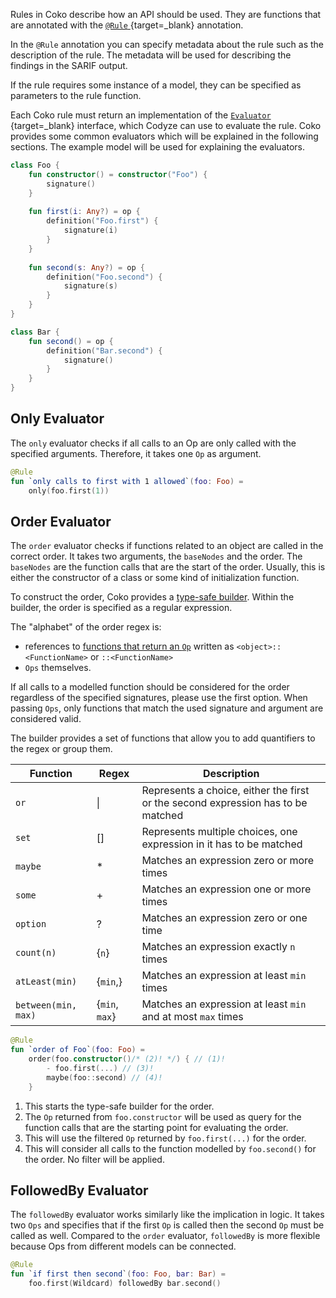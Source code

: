 
Rules in Coko describe how an API should be used.
They are functions that are annotated with the [`@Rule` <i class="fas fa-external-link-alt"></i>](../../api/codyze/codyze-specification-languages/coko/coko-core/de.fraunhofer.aisec.codyze.specificationLanguages.coko.core.dsl/-rule){target=_blank} annotation.

In the `@Rule` annotation you can specify metadata about the rule such as the description of the rule.
The metadata will be used for describing the findings in the SARIF output.

If the rule requires some instance of a model, they can be specified as parameters to the rule function. 

Each Coko rule must return an implementation of the [`Evaluator` <i class="fas fa-external-link-alt"></i>](../../api/codyze/codyze-specification-languages/coko/coko-core/de.fraunhofer.aisec.codyze.specificationLanguages.coko.core/-evaluator){target=_blank} interface, which Codyze can use to evaluate the rule.
Coko provides some common evaluators which will be explained in the following sections.
The example model will be used for explaining the evaluators.  

```kotlin title="Example model"
class Foo {
    fun constructor() = constructor("Foo") {
        signature()
    }
    
    fun first(i: Any?) = op {
        definition("Foo.first") {
            signature(i)
        }
    }
    
    fun second(s: Any?) = op {
        definition("Foo.second") {
            signature(s)
        }
    }
}

class Bar {
    fun second() = op {
        definition("Bar.second") {
            signature()
        }
    }
}
```

## Only Evaluator
The `only` evaluator checks if all calls to an Op are only called with the specified arguments.
Therefore, it takes one `Op` as argument.

```kotlin title="Rule example using only"
@Rule
fun `only calls to first with 1 allowed`(foo: Foo) = 
    only(foo.first(1))

```


## Order Evaluator
The `order` evaluator checks if functions related to an object are called in the correct order.
It takes two arguments, the `baseNodes` and the order.
The `baseNodes` are the function calls that are the start of the order.
Usually, this is either the constructor of a class or some kind of initialization function.

To construct the order, Coko provides a [type-safe builder](index.md#type-safe-builders).
Within the builder, the order is specified as a regular expression.

The "alphabet" of the order regex is:

- references to [functions that return an `Op`](modelling.md#functions) written as `<object>::<FunctionName>` or `::<FunctionName>`
- `Ops` themselves.

If all calls to a modelled function should be considered for the order regardless of the specified signatures, please use the first option.
When passing `Ops`, only functions that match the used signature and argument are considered valid.

The builder provides a set of functions that allow you to add quantifiers to the regex or group them.

| Function            | Regex          | Description                                                                      |
|---------------------|----------------|----------------------------------------------------------------------------------|
| `or`                | &#124;         | Represents a choice, either the first or the second expression has to be matched |
| `set`               | []             | Represents multiple choices, one expression in it has to be matched              |
| `maybe`             | *              | Matches an expression zero or more times                                         |
| `some`              | +              | Matches an expression one or more times                                          |
| `option`            | ?              | Matches an expression zero or one time                                           |
| `count(n)`          | {`n`}          | Matches an expression exactly `n` times                                          |
| `atLeast(min)`      | {`min`,}       | Matches an expression at least `min` times                                       |
| `between(min, max)` | {`min`, `max`} | Matches an expression at least `min` and at most `max` times                     |


```kotlin title="Rule example using order"
@Rule
fun `order of Foo`(foo: Foo) = 
    order(foo.constructor()/* (2)! */) { // (1)!
        - foo.first(...) // (3)!
        maybe(foo::second) // (4)!
    }

```

1. This starts the type-safe builder for the order.
2. The `Op` returned from `foo.constructor` will be used as query for the function calls that are the starting point for evaluating the order.
3. This will use the filtered `Op` returned by `foo.first(...)` for the order.
4. This will consider all calls to the function modelled by `foo.second()` for the order. No filter will be applied. 


## FollowedBy Evaluator
The `followedBy` evaluator works similarly like the implication in logic.
It takes two `Ops` and specifies that if the first `Op` is called then the second `Op` must be called as well.
Compared to the `order` evaluator, `followedBy` is more flexible because Ops from different models can be connected.

```kotlin title="Rule example using followedBy"
@Rule
fun `if first then second`(foo: Foo, bar: Bar) = 
    foo.first(Wildcard) followedBy bar.second()

```
